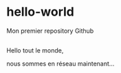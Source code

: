 # hello-world
Mon premier repository Github

## 
Hello tout le monde,

nous sommes en réseau maintenant...
